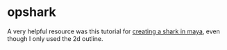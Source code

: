 # opshark


A very helpful resource was this tutorial for [creating a shark in maya](http://cgi.tutsplus.com/tutorials/create-a-realistic-shark-in-maya-using-subdivision-surfaces-part-3--cg-31246), even though I only used the 2d outline. 